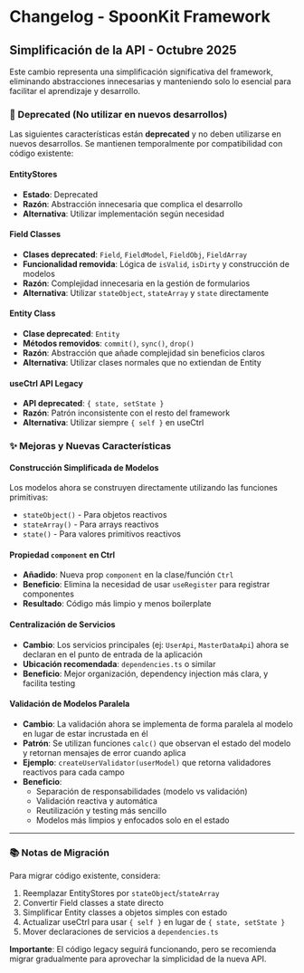 # Changelog - SpoonKit Framework

## Simplificación de la API - Octubre 2025

Este cambio representa una simplificación significativa del framework, eliminando abstracciones innecesarias y manteniendo solo lo esencial para facilitar el aprendizaje y desarrollo.

### 🚫 Deprecated (No utilizar en nuevos desarrollos)

Las siguientes características están **deprecated** y no deben utilizarse en nuevos desarrollos. Se mantienen temporalmente por compatibilidad con código existente:

#### EntityStores
- **Estado**: Deprecated
- **Razón**: Abstracción innecesaria que complica el desarrollo
- **Alternativa**: Utilizar implementación según necesidad

#### Field Classes
- **Clases deprecated**: `Field`, `FieldModel`, `FieldObj`, `FieldArray`
- **Funcionalidad removida**: Lógica de `isValid`, `isDirty` y construcción de modelos
- **Razón**: Complejidad innecesaria en la gestión de formularios
- **Alternativa**: Utilizar `stateObject`, `stateArray` y `state` directamente

#### Entity Class
- **Clase deprecated**: `Entity`
- **Métodos removidos**: `commit()`, `sync()`, `drop()`
- **Razón**: Abstracción que añade complejidad sin beneficios claros
- **Alternativa**: Utilizar clases normales que no extiendan de Entity

#### useCtrl API Legacy
- **API deprecated**: `{ state, setState }`
- **Razón**: Patrón inconsistente con el resto del framework
- **Alternativa**: Utilizar siempre `{ self }` en useCtrl

### ✨ Mejoras y Nuevas Características

#### Construcción Simplificada de Modelos
Los modelos ahora se construyen directamente utilizando las funciones primitivas:
- `stateObject()` - Para objetos reactivos
- `stateArray()` - Para arrays reactivos  
- `state()` - Para valores primitivos reactivos

#### Propiedad `component` en Ctrl
- **Añadido**: Nueva prop `component` en la clase/función `Ctrl`
- **Beneficio**: Elimina la necesidad de usar `useRegister` para registrar componentes
- **Resultado**: Código más limpio y menos boilerplate

#### Centralización de Servicios
- **Cambio**: Los servicios principales (ej: `UserApi`, `MasterDataApi`) ahora se declaran en el punto de entrada de la aplicación
- **Ubicación recomendada**: `dependencies.ts` o similar
- **Beneficio**: Mejor organización, dependency injection más clara, y facilita testing

#### Validación de Modelos Paralela
- **Cambio**: La validación ahora se implementa de forma paralela al modelo en lugar de estar incrustada en él
- **Patrón**: Se utilizan funciones `calc()` que observan el estado del modelo y retornan mensajes de error cuando aplica
- **Ejemplo**: `createUserValidator(userModel)` que retorna validadores reactivos para cada campo
- **Beneficio**: 
  - Separación de responsabilidades (modelo vs validación)
  - Validación reactiva y automática
  - Reutilización y testing más sencillo
  - Modelos más limpios y enfocados solo en el estado

---

### 📚 Notas de Migración

Para migrar código existente, considera:
1. Reemplazar EntityStores por `stateObject`/`stateArray`
2. Convertir Field classes a state directo
3. Simplificar Entity classes a objetos simples con estado
4. Actualizar useCtrl para usar `{ self }` en lugar de `{ state, setState }`
5. Mover declaraciones de servicios a `dependencies.ts`

**Importante**: El código legacy seguirá funcionando, pero se recomienda migrar gradualmente para aprovechar la simplicidad de la nueva API.

